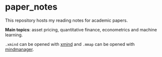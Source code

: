 # paper_notes

This repository hosts my reading notes for academic papers.

**Main topics**: asset pricing, quantitative finance, econometrics and machine learning.

`.xmind` can be opened with [xmind](<https://www.xmind.net/>) and `.mmap` can be opened with [mindmanager](https://www.mindjet.com/).


